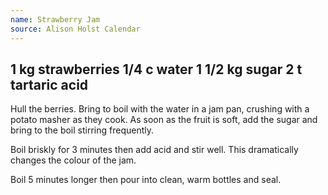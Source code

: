 ```yaml
---
name: Strawberry Jam
source: Alison Holst Calendar
---
```

1 kg strawberries
1/4 c water
1 1/2 kg sugar
2 t tartaric acid
---
Hull the berries.  Bring to boil with the water in a jam pan, crushing with a potato masher as they cook.  As soon as the fruit is soft, add the sugar and bring to the boil stirring frequently.  

Boil briskly for 3 minutes then add acid and stir well.   This dramatically changes the colour of the jam.

Boil 5 minutes longer then pour into clean, warm bottles and seal.

